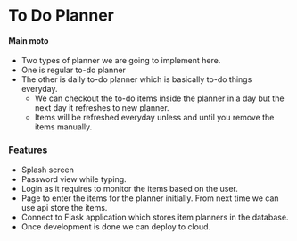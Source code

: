 # To Do Planner

#### Main moto
- Two types of planner we are going to implement here.
- One is regular to-do planner
- The other is daily to-do planner which is basically to-do things everyday. 
    - We can checkout the to-do items inside the planner in a day but the next day it refreshes to new planner.
    - Items will be refreshed everyday unless and until you remove the items manually.


### Features
- Splash screen
- Password view while typing.
- Login as it requires to monitor the items based on the user.
- Page to enter the items for the planner initially. From next time we can use api store the items.
- Connect to Flask application which stores item planners in the database.
- Once development is done we can deploy to cloud.



